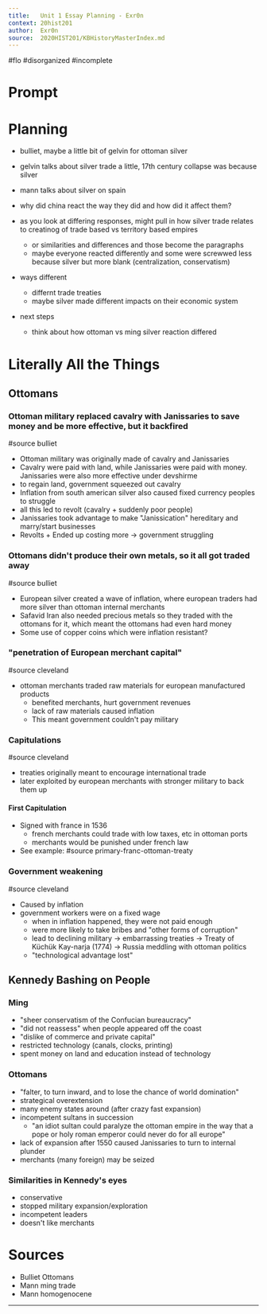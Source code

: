 ```yaml
---
title:   Unit 1 Essay Planning - Exr0n
context: 20hist201
author:  Exr0n
source:  2020HIST201/KBHistoryMasterIndex.md
---
```


#flo
#disorganized #incomplete

# Prompt


# Planning
- bulliet, maybe a little bit of gelvin for ottoman silver
- gelvin talks about silver trade a little, 17th century collapse was because silver
- mann talks about silver on spain
- why did china react the way they did and how did it affect them?

- as you look at differing responses, might pull in how silver trade relates to creatinog of trade based vs territory based empires
    - or similarities and differences and those become the paragraphs
    - maybe everyone reacted differently and some were screwwed less because silver but more blank (centralization, conservatism)

- ways different
    - differnt trade treaties
    - maybe silver made different impacts on their economic system
- next steps
    - think about how ottoman vs ming silver reaction differed

# Literally All the Things
## Ottomans
### Ottoman military replaced cavalry with Janissaries to save money and be more effective, but it backfired
#source bulliet
- Ottoman military was originally made of cavalry and Janissaries
- Cavalry were paid with land, while Janissaries were paid with money. Janissaries were also more effective under devshirme 
- to regain land, government squeezed out cavalry 
- Inflation from south american silver also caused fixed currency peoples to struggle
- all this led to revolt (cavalry + suddenly poor people)
- Janissaries took advantage to make "Janissication" hereditary and marry/start businesses
- Revolts + Ended up costing more -> government struggling

### Ottomans didn't produce their own metals, so it all got traded away
#source bulliet
- European silver created a wave of inflation, where european traders had more silver than ottoman internal merchants
- Safavid Iran also needed precious metals so they traded with the ottomans for it, which meant the ottomans had even hard money
- Some use of copper coins which were inflation resistant?

### "penetration of European merchant capital"
#source cleveland
- ottoman merchants traded raw materials for european manufactured products
	- benefited merchants, hurt government revenues
	- lack of raw materials caused inflation
	- This meant government couldn't pay military
	
### Capitulations
#source cleveland
- treaties originally meant to encourage international trade
- later exploited by european merchants with stronger military to back them up


#### First Capitulation
- Signed with france in 1536
	- french merchants could trade with low taxes, etc in ottoman ports
	- merchants would be punished under french law
- See example: #source primary-franc-ottoman-treaty

### Government weakening
#source cleveland
- Caused by inflation
- government workers were on a fixed wage
	- when in inflation happened, they were not paid enough
	- were more likely to take bribes and "other forms of corruption"
	- lead to declining military -> embarrassing treaties -> Treaty of Küchük Kay-narja (1774) -> Russia meddling with ottoman politics
	- "technological advantage lost"

## Kennedy Bashing on People
### Ming
- "sheer conservatism of the Confucian bureaucracy"
- "did not reassess" when people appeared off the coast
- "dislike of commerce and private capital"
- restricted technology (canals, clocks, printing)
- spent money on land and education instead of technology
### Ottomans
- "falter, to turn inward, and to lose the chance of world domination"
- strategical overextension
- many enemy states around (after crazy fast expansion)
- incompetent sultans in succession
	- "an idiot sultan could paralyze the ottoman empire in the way that a pope or holy roman emperor could never do for all europe"
- lack of expansion after 1550 caused Janissaries to turn to internal plunder
- merchants (many foreign) may be seized
### Similarities in Kennedy's eyes
- conservative
- stopped military expansion/exploration
- incompetent leaders
- doesn't like merchants 

## 


# Sources
- Bulliet Ottomans
- Mann ming trade
- Mann homogenocene

---
